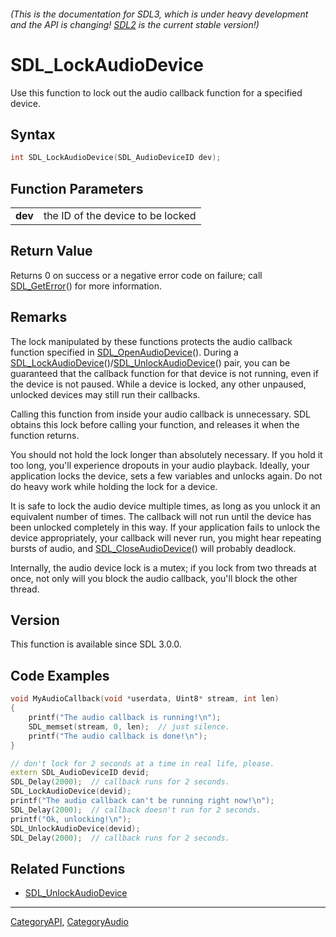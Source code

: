 ###### (This is the documentation for SDL3, which is under heavy development and the API is changing! [SDL2](https://wiki.libsdl.org/SDL2/) is the current stable version!)
# SDL_LockAudioDevice

Use this function to lock out the audio callback function for a specified device.

## Syntax

```c
int SDL_LockAudioDevice(SDL_AudioDeviceID dev);

```

## Function Parameters

|             |                                   |
| ----------- | --------------------------------- |
| **dev**     | the ID of the device to be locked |

## Return Value

Returns 0 on success or a negative error code on failure; call
[SDL_GetError](SDL_GetError.md)() for more information.

## Remarks

The lock manipulated by these functions protects the audio callback
function specified in [SDL_OpenAudioDevice](SDL_OpenAudioDevice.md)(). During
a
[SDL_LockAudioDevice](SDL_LockAudioDevice.md)()/[SDL_UnlockAudioDevice](SDL_UnlockAudioDevice.md)()
pair, you can be guaranteed that the callback function for that device is
not running, even if the device is not paused. While a device is locked,
any other unpaused, unlocked devices may still run their callbacks.

Calling this function from inside your audio callback is unnecessary. SDL
obtains this lock before calling your function, and releases it when the
function returns.

You should not hold the lock longer than absolutely necessary. If you hold
it too long, you'll experience dropouts in your audio playback. Ideally,
your application locks the device, sets a few variables and unlocks again.
Do not do heavy work while holding the lock for a device.

It is safe to lock the audio device multiple times, as long as you unlock
it an equivalent number of times. The callback will not run until the
device has been unlocked completely in this way. If your application fails
to unlock the device appropriately, your callback will never run, you might
hear repeating bursts of audio, and
[SDL_CloseAudioDevice](SDL_CloseAudioDevice.md)() will probably deadlock.

Internally, the audio device lock is a mutex; if you lock from two threads
at once, not only will you block the audio callback, you'll block the other
thread.

## Version

This function is available since SDL 3.0.0.

## Code Examples

```c++
void MyAudioCallback(void *userdata, Uint8* stream, int len)
{
    printf("The audio callback is running!\n");
    SDL_memset(stream, 0, len);  // just silence.
    printf("The audio callback is done!\n");
}

// don't lock for 2 seconds at a time in real life, please.
extern SDL_AudioDeviceID devid;
SDL_Delay(2000);  // callback runs for 2 seconds.
SDL_LockAudioDevice(devid);
printf("The audio callback can't be running right now!\n");
SDL_Delay(2000);  // callback doesn't run for 2 seconds.
printf("Ok, unlocking!\n");
SDL_UnlockAudioDevice(devid);
SDL_Delay(2000);  // callback runs for 2 seconds.
```

## Related Functions

* [SDL_UnlockAudioDevice](SDL_UnlockAudioDevice.md)

----
[CategoryAPI](CategoryAPI.md), [CategoryAudio](CategoryAudio.md)
